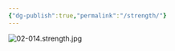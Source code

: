 ```yaml
---
{"dg-publish":true,"permalink":"/strength/"}
---
```



![02-014.strength.jpg](/img/user/images/02-014.strength.jpg)